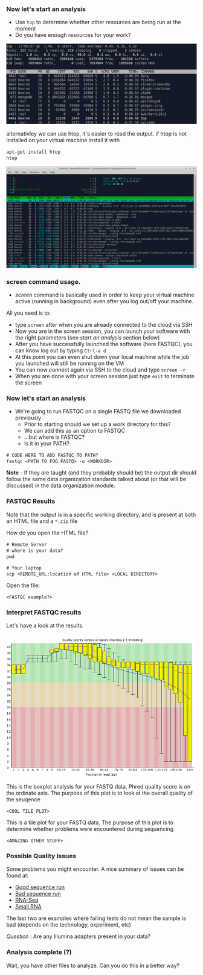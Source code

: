 ### Now let's start an analysis

* Use `top` to determine whether other resources are being run at the moment
 * Do you have enough resources for your work?

![top](images/top_screenshot.png "top output")

alternativley we can use htop, it's easier to read the output.
if htop is not installed on your virtual machine install it with

```
apt-get install htop
htop
``` 

![htop](images/htop_screenshot.png "htop output")

### screen command usage.
- _screen_ command is basically used in order to keep your virtual machine active (running in background) even after you log out/off your machine.

All you need is to:
* type ```screen``` after when you are already connected to the cloud via SSH
* Now you are in the screen session, you can launch your software with the right parameters (see *start an analysis* section below)
* After you have successfully launched the software (here FASTQC), you can know log out by typing ```Ctrl-a d```
* At this point you can even shut down your local machine while the job you launched will still be running on the VM
* You can now connect again via SSH to the cloud and type ```screen -r```
* When you are done with your screen session just type ```exit``` to terminate the screen


### Now let's start an analysis

* We're going to run FASTQC on a single FASTQ file we downloaded previously
  * Prior to starting should we set up a work directory for this?
  * We can add this as an option to FASTQC
  * ...but where is FASTQC?
  * Is it in your PATH?

```
# CODE HERE TO ADD FASTQC TO PATH?
fastqc <PATH TO FOO.FASTQ> -o <WORKDIR>
```

**Note** - If they are taught (and they probably should be) the output dir should follow the same data organization standards talked about (or that will be discussed) in the data organization module.

### FASTQC Results

Note that the output is in a specific working directory, and is present at both an HTML file and a `*.zip` file

How do you open the HTML file?

```
# Remote Server
# where is your data?
pwd
```

```
# Your laptop
scp <REMOTE_URL:location of HTML file> <LOCAL DIRECTORY>
```

Open the file:

```
<FASTQC example?>
```

### Interpret FASTQC results

Let's have a look at the results.

![Per base sequence quality](images/Sample280_per_base_quality.png "Per base sequence quality")

This is the boxplot analysis for your FASTQ data. Phred quality score is on the ordinate axis.  The purpose of this plot is to look at the overall quality of the seuqence

```
<COOL TILE PLOT>
```

This is a tile plot for your FASTQ data. The purpose of this plot is to determine whether problems were encountered during sequencing

```
<AMAZING OTHER STUFF>
```

### Possible Quality Issues

Some problems you might encounter.  A nice summary of issues can be found at:

* [Good sequence run](http://www.bioinformatics.babraham.ac.uk/projects/fastqc/good_sequence_short_fastqc.html)
* [Bad sequence run](http://www.bioinformatics.babraham.ac.uk/projects/fastqc/bad_sequence_fastqc.html)
* [RNA-Seq](http://www.bioinformatics.babraham.ac.uk/projects/fastqc/RNA-Seq_fastqc.html)
* [Small RNA](http://www.bioinformatics.babraham.ac.uk/projects/fastqc/small_rna_fastqc.html)

The last two are examples where failing tests do not mean the sample is bad (depends on the technology, experiment, etc)

*Question* : Are any Illumina adapters present in your data?

### Analysis complete (?)

Wait, you have other files to analyze.  Can you do this in a better way?

